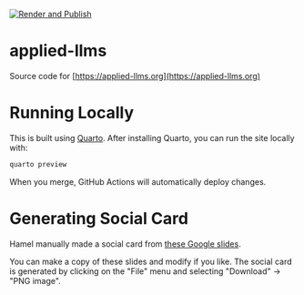[![Render and Publish](https://github.com/parlance-labs/applied-llms/actions/workflows/publish.yml/badge.svg)](https://github.com/parlance-labs/applied-llms/actions/workflows/publish.yml)


# applied-llms
Source code for [https://applied-llms.org](https://applied-llms.org)

# Running Locally

This is built using [Quarto](https://quarto.org/).  After installing Quarto, you can run the site locally with:

```bash
quarto preview 
```

When you merge, GitHub Actions will automatically deploy changes.

# Generating Social Card

Hamel manually made a social card from [these Google slides](https://docs.google.com/presentation/d/1PQ_16_ljMCitLu99mOllhrUeTpx95WLrUh8HsRu3Lkg/edit?usp=sharing).

You can make a copy of these slides and modify if you like.  The social card is generated by clicking on the "File" menu and selecting "Download" -> "PNG image".

